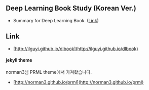 ## Deep Learning Book Study (Korean Ver.)

- Summary for Deep Learning Book. ([Link](http://www.deeplearningbook.org))

## Link

- [http://ilguyi.github.io/dlbook](http://ilguyi.github.io/dlbook)


#### jekyll theme
norman3님 PRML theme에서 가져왔습니다.
- [http://norman3.github.io/prml](http://norman3.github.io/prml)

